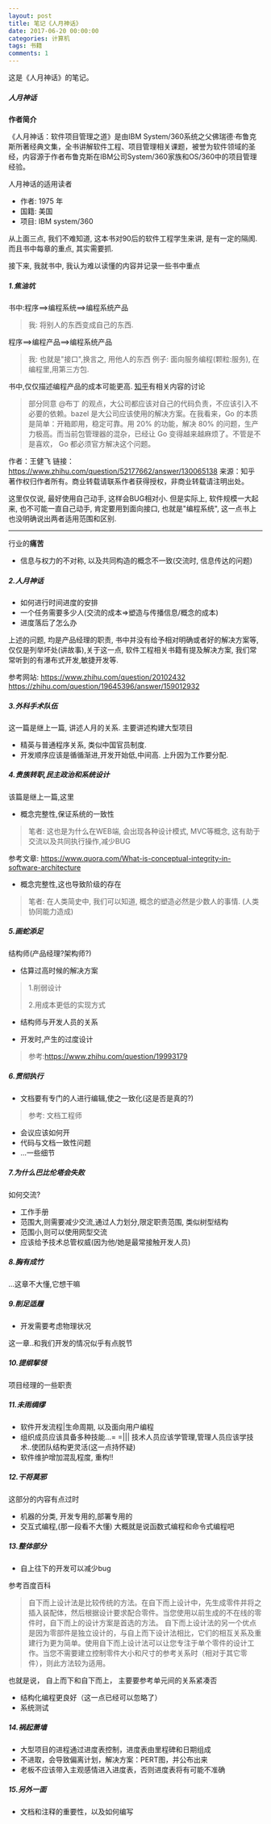 ```yaml
---
layout: post
title: 笔记《人月神话》
date: 2017-06-20 00:00:00
categories: 计算机
tags: 书籍
comments: 1
---
```




这是《人月神话》的笔记。

##### 人月神话 #####

**作者简介**

《人月神话：软件项目管理之道》是由IBM System/360系统之父佛瑞德·布鲁克斯所著经典文集，全书讲解软件工程、项目管理相关课题，被誉为软件领域的圣经，内容源于作者布鲁克斯在IBM公司System/360家族和OS/360中的项目管理经验。

人月神话的适用读者


- 作者: 1975 年
- 国籍: 美国
- 项目: IBM system/360

从上面三点, 我们不难知道, 这本书对90后的软件工程学生来讲, 是有一定的隔阂. 而且书中每章的重点, 其实需要抓.

接下来, 我就书中, 我认为难以读懂的内容并记录一些书中重点

##### 1.焦油坑 #####




书中:程序==>编程系统==>编程系统产品

> 我: 将别人的东西变成自己的东西. 

程序==>编程产品==>编程系统产品

> 我: 也就是"接口",换言之, 用他人的东西 例子: 面向服务编程(颗粒:服务), 在编程里,用第三方包.


书中,仅仅描述编程产品的成本可能更高. [知乎](https://www.zhihu.com/question/52177662)有相关内容的讨论

> 部分同意 @布丁 的观点，大公司都应该对自己的代码负责，不应该引入不必要的依赖。bazel 是大公司应该使用的解决方案。在我看来，Go 的本质是简单：开箱即用，稳定可靠。用 20% 的功能，解决 80% 的问题，生产力极高。而当前包管理器的混杂，已经让 Go 变得越来越麻烦了。不管是不是喜欢， Go 都必须官方解决这个问题。

作者：王健飞
链接：https://www.zhihu.com/question/52177662/answer/130065138
来源：知乎
著作权归作者所有。商业转载请联系作者获得授权，非商业转载请注明出处。

这里仅仅说, 最好使用自己动手, 这样会BUG相对小. 但是实际上, 软件规模一大起来, 也不可能一直自己动手, 肯定要用到面向接口, 也就是"编程系统", 这一点书上也没明确说出两者适用范围和区别.

---

行业的**痛苦**

- 信息与权力的不对称, 以及共同构造的概念不一致(交流时, 信息传达的问题)



##### 2.人月神话 #####

- 如何进行时间进度的安排
- 一个任务需要多少人(交流的成本=>塑造与传播信息/概念的成本)
- 进度落后了怎么办

上述的问题, 均是产品经理的职责, 书中并没有给予相对明确或者好的解决方案等, 仅仅是列举坏处(讲故事),关于这一点, 软件工程相关书籍有提及解决方案, 我们常常听到的有瀑布式开发,敏捷开发等.

参考网站:
https://www.zhihu.com/question/20102432
https://zhihu.com/question/19645396/answer/159012932

##### 3.外科手术队伍 #####

这一篇是继上一篇, 讲述人月的关系. 主要讲述构建大型项目

- 精英与普通程序关系, 类似中国官员制度.
- 开发顺序应该是循循渐进,开发开始低,中间高. 上升因为工作要分配.

##### 4.贵族转职,民主政治和系统设计 #####

该篇是继上一篇,这里

- 概念完整性,保证系统的一致性
> 笔者: 这也是为什么在WEB端, 会出现各种设计模式, MVC等概念, 这有助于交流以及共同执行操作,减少BUG

参考文章: https://www.quora.com/What-is-conceptual-integrity-in-software-architecture


-  概念完整性,这也导致阶级的存在
>  笔者: 在人类简史中, 我们可以知道, 概念的塑造必然是少数人的事情. (人类协同能力造成)


##### 5.画蛇添足 #####

结构师(产品经理?架构师?)

- 估算过高时候的解决方案

> 1.削弱设计
> 
> 2.用成本更低的实现方式

- 结构师与开发人员的关系

- 开发时,产生的过度设计

> 参考:https://www.zhihu.com/question/19993179 

##### 6.贯彻执行 #####

- 文档要有专门的人进行编辑,使之一致化(这是否是真的?)

> 参考: 文档工程师

- 会议应该如何开
- 代码与文档一致性问题
- ...一些细节


##### 7.为什么巴比伦塔会失败 #####

如何交流?

- 工作手册
- 范围大,则需要减少交流,通过人力划分,限定职责范围, 类似树型结构
- 范围小,则可以使用网型交流
- 应该给予技术总管权威(因为他/她是最常接触开发人员)

##### 8.胸有成竹 #####

...这章不大懂,它想干嘛

##### 9.削足适履 #####

- 开发需要考虑物理状况

这一章..和我们开发的情况似乎有点脱节

##### 10.提纲挈领 #####

项目经理的一些职责

##### 11.未雨绸缪 #####

- 软件开发流程|生命周期, 以及面向用户编程
- 组织成员应该具备多种技能...= =||| 技术人员应该学管理,管理人员应该学技术..使团队结构更灵活(这一点持怀疑)
- 软件维护增加混乱程度, 重构!!


##### 12.干将莫邪 #####

这部分的内容有点过时

- 机器的分类, 开发专用的,部署专用的
- 交互式编程,(那一段看不大懂) 大概就是说函数式编程和命令式编程吧


##### 13.整体部分 #####

- 自上往下的开发可以减少bug

参考百度百科
> 自下而上设计法是比较传统的方法。在自下而上设计中，先生成零件并将之插入装配体，然后根据设计要求配合零件。当您使用以前生成的不在线的零件时，自下而上的设计方案是首选的方法。
> 自下而上设计法的另一个优点是因为零部件是独立设计的，与自上而下设计法相比，它们的相互关系及重建行为更为简单。使用自下而上设计法可以让您专注于单个零件的设计工作。当您不需要建立控制零件大小和尺寸的参考关系时（相对于其它零件），则此方法较为适用。

也就是说， 自上而下和自下而上， 主要要参考单元间的关系紧凑否

- 结构化编程更良好（这一点已经可以忽略了）
- 系统测试


##### 14.祸起萧墙 #####

- 大型项目的进程通过进度表控制，进度表由里程碑和日期组成
- 不进取，会导致偏离计划，解决方案：PERT图，并公布出来
- 老板不应该带入主观感情进入进度表，否则进度表将有可能不准确


##### 15.另外一面 #####

- 文档和注释的重要性，以及如何编写


